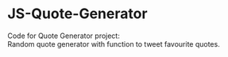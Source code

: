 # JS-Quote-Generator
Code for Quote Generator project:  
Random quote generator with function to tweet favourite quotes.
